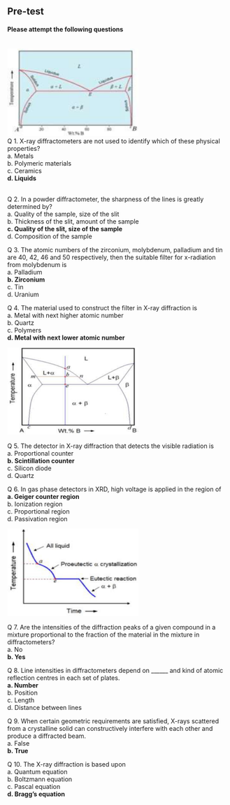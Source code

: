 ## <b> Pre-test</b>
#### Please attempt the following questions

<br>
<img src="./images/quiz1.png" height="200px" width="300px" ><br>
Q 1.  X-ray diffractometers are not used to identify which of these physical properties? <br>
a. Metals<br>
b. Polymeric materials<br>
c. Ceramics<br>
<b>d. Liquids</b><br><br>

Q 2.  In a powder diffractometer, the sharpness of the lines is greatly determined by?<br>
a. Quality of the sample, size of the slit<br>
b. Thickness of the slit, amount of the sample<br>
<b>c. Quality of the slit, size of the sample</b> <br>
d. Composition of the sample<br>

Q 3.  The atomic numbers of the zirconium, molybdenum, palladium and tin are 40, 42, 46 and 50 respectively, then the suitable filter for x-radiation from molybdenum is<br>
a. Palladium<br>
<b>b. Zirconium</b><br>
c. Tin<br>
d. Uranium<br>

Q 4.  The material used to construct the filter in X-ray diffraction is<br>
a. Metal with next higher atomic number<br>
b. Quartz<br>
c. Polymers<br>
<b>d. Metal with next lower atomic number</b><br>

<img src="./images/quiz5.png" height="200px" width="300px"><br>

Q 5.  The detector in X-ray diffraction that detects the visible radiation is<br>
a. Proportional counter<br>
<b>b. Scintillation counter </b> <br>
c. Silicon diode<br>
d. Quartz<br>


Q 6.  In gas phase detectors in XRD, high voltage is applied in the region of<br>
<b>a. Geiger counter region</b> <br>
b. Ionization region<br>
c. Proportional region<br>
d. Passivation region<br>

<img src="./images/quiz7.png" height="200px" width="300px"><br>

Q 7.  Are the intensities of the diffraction peaks of a given compound in a mixture proportional to the fraction of the material in the mixture in diffractometers?<br>
a. No<br>
<b>b. Yes </b><br>

Q 8.  Line intensities in diffractometers depend on ______ and kind of atomic reflection centres in each set of plates. <br>
<b>a. Number</b> <br>
b. Position<br>
c. Length<br>
d. Distance between lines<br>

Q 9.  When certain geometric requirements are satisfied, X-rays scattered from a crystalline solid can constructively interfere with each other and produce a diffracted beam.<br>
a. False<br>
<b>b. True</b> <br>

Q 10.  The X-ray diffraction is based upon<br>
a. Quantum equation<br>
b. Boltzmann equation<br>
c. Pascal equation<br>
<b>d. Bragg’s equation</b> <br>

